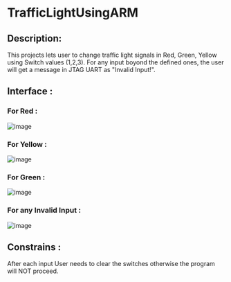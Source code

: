 # TrafficLightUsingARM
## Description: 
This projects lets user to change traffic light signals in Red, Green, Yellow using Switch values (1,2,3). For any input boyond the defined ones, the user will get a message in JTAG UART as "Invalid Input!". 

## Interface : 

### For Red : 
![image](https://github.com/vivekpathakgit/TrafficLightUsingARM/assets/93838914/c6b15757-6f18-44e4-ac47-4907c14eea70)

### For Yellow : 
![image](https://github.com/vivekpathakgit/TrafficLightUsingARM/assets/93838914/2c1585f4-9857-445a-8115-c247d45b4a14)

### For Green : 
![image](https://github.com/vivekpathakgit/TrafficLightUsingARM/assets/93838914/e35e99e3-195d-42b2-9bcf-f4d74252c127)

### For any Invalid Input : 
![image](https://github.com/vivekpathakgit/TrafficLightUsingARM/assets/93838914/75eb92c2-e175-4a48-9284-6e7040ed0759)


## Constrains : 
After each input User needs to clear the switches otherwise the program will NOT proceed. 
